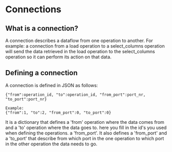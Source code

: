# Connections
## What is a connection?
<p>A connection describes a dataflow from one operation to another. For example: a connection from a load operation to a select_columns operation will send the data retrieved in the load operation to the select_columns operation so it can perform its action on that data.</p>

## Defining a connection

<p>A connection is defined in JSON as follows:</p>

```
{"from":operation_id, "to":operation_id, "from_port":port_nr, "to_port":port_nr}

Example:
{"from":1, "to":2, "from_port":0, "to_port":0}
```

<p>It is a dictionary that defines a 'from' operation where the data comes from and a 'to' operation where the data goes to. here you fill in the id's you used when defining the operations. a 'from_port'. It also defines a 'from_port' and a 'to_port' that describe from which port in the one operation to which port in the other operation the data needs to go.</p>
